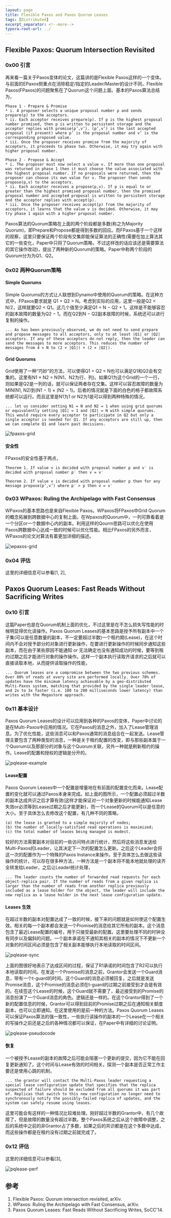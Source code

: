 ```yaml
---
layout: page
title: Flexible Paxos and Paxos Quorum Leases
tags: [Distributed]
excerpt_separator: <!--more-->
typora-root-url: ../
---
```


## Flexible Paxos: Quorum Intersection Revisited

### 0x00 引言

  再来看一篇关于Paxos变体的论文，这篇讲的是Flexible Paxos这样的一个变体。与前面的EPaxos侧重点在消除稳定/指定的Leader/Master的设计不同，Flexible Paxos(FPaxos)的问题聚焦在了Quorum这个问题上面。基本的Paxos算法总结为，

```
Phase 1 - Prepare & Promise
* i. A proposer selects a unique proposal number p and sends prepare(p) to the acceptors.
* ii. Each acceptor receives prepare(p). If p is the highest proposal number promised, then p is written to persistent storage and the acceptor replies with promise(p’,v’). (p’,v’) is the last accepted proposal (if present) where p’ is the proposal number and v’ is the corresponding proposed value.
* iii. Once the proposer receives promise from the majority of acceptors, it proceeds to phase two. Otherwise, it may try again with higher proposal number.

Phase 2 - Propose & Accept
* i. The proposer must now select a value v. If more than one proposal was returned in phase 1 then it must choose the value associated with the highest proposal number. If no proposals were returned, then the proposer can choose its own value for v. The proposer then sends propose(p,v) to the acceptors.
* ii. Each acceptor receives a propose(p,v). If p is equal to or greater than the highest promised proposal number, then the promised proposal number and accepted proposal is written to persistent storage and the acceptor replies with accept(p).
* iii. Once the proposer receives accept(p) from the majority of acceptors, it learns that the value v is decided. Otherwise, it may try phase 1 again with a higher proposal number.
```

 Paxos算法的Quorum策略在上面的两个阶段都是多数(称之为Majority Quorum)，即Prepare和Propose都是得到多数的回应。而FPaxos基于一个这样的观察，这里只要保证两个阶段有交集即能保证算法的正确性(需要在加上算法其它的一些变化，Paper中只将了Quorum策略，不过这样改的话应该还是需要算法的其它操作改动)，提出了两种新的Quorum的策略。Paper中称两个阶段的Quorum分为为Q1、Q2。

### 0x02 两种Quorum策略

#### Simple Quorums

  Simple Quorums的方式让人联想到Dynamo中使用的Quorum的策略。在这种方式中，FPaxos要求就是 Q1 + Q2 > N。考虑到实际的应用，这里一般是Q2 < N/2，这样就要Q2 < Q1。这几个值至少满足Q1 = N − Q2 + 1。这样是不能够容忍的副本故障的数量为Q2 − 1。而在Q2到N − Q2副本故障的时候，系统还可以进行复制的操作。

```
... As has been previously observed, we do not need to send prepare and propose messages to all acceptors, only to at least |Q1| or |Q2| acceptors. If any of these acceptors do not reply, then the leader can send the messages to more acceptors. This reduces the number of messages from 4 × N to (2 × |Q1|) + (2 × |Q2|). 
```

#### Grid Quorums

 Grid使用了一种“巧妙”的方法，可以使得Q1 + Q2 < N也可以满足Q1和Q2会有交集的。这里有N1 × N2 = N(N1、N2为行、列)。如果Q1为这个Grid的一个一行，则如果是Q2是一列的话，就可以保证两者存在交集。这样可以容忍故障的数量为MIN(N1, N2)到(N1 − 1) × (N2 − 1)。后者的情况就是下面的白色的格子都故障系统都可以运行。而且这里是N1为1 or N2为1是可以得到两种特殊的情况，

```
... let us consider setting N1 = N and N2 = 1 when using grid quorums or equivalently setting |Q1| = 1 and |Q2| = N with simple quorums. This would require every acceptor to participate in Q2 but only a single acceptor is needed for Q1. If any acceptors are still up, then we can complete Q1 and learn past decisions.
```

![fpaxos-grid](/assets/images/fpaxos-grid.png) 

#### 安全性

 FPaxos的安全性基于两点，

```
Theorem 1. If value v is decided with proposal number p and v′ is decided with proposal number p′ then v = v′

Theorem 2. If value v is decided with proposal number p then for any message propose(p’,v’) where p′ > p then v = v′
```

### 0x03  WPaxos: Ruling the Archipelago with Fast Consensus

  WPaxos的基本思路也是来自Flexible Paxos。WPaxos将FPaxos中Grid Quorum的概念拓展到跨数据中心的复制上面。在Wpaxos的Quorum中，一列可靠看着是一个分区or一个数据中心内的副本。利用这样的Qourm思路可以优化在使用Paxos跨数据中心达成一致的时候可以优化性能。相比FPaxos的另外而言，WPaxos的论文对算法有着更加详细的描述。

![wpaxos-grid](/assets/images/wpaxos-grid.png)

### 0x04 评估

  这里的详细信息可以参看[1, 2],

## Paxos Quorum Leases: Fast Reads Without Sacrificing Writes

### 0x10 引言

  这篇Paper也是在Quorum机制上面的优化，不过这里是在不怎么损失写性能的时候明显得优化读操作。Paxos Quorum Leases的基本思路是授予所有副本中一个子集(可以是任意数量的副本，不一定要超过半数)一个租约期(Lease)，在这个时间内不会对授予部分的对象进行更新操作，在要进行更新操作的时候同步通知这些副本，而在由于某些原因不能通知 or 无法确定也没有通知成功的时候，要等到租约过期之后才能进行对象的操作操作。这样一个副本执行读取齐请求的之后就可以直接读取本地，从而提供读取操作的性能，

```
... Quorum leases are a compromise between the two previous schemes. Over 80% of reads at every site are performed locally. Over 70% of updates have the minimum latency achievable by a geo-distributed Multi-Paxos system, matching that provided by the single leader lease, and 2x to 3x faster (i.e. 100 to 200 milliseconds lower latency) than writes with the Megastore approach.
```

### 0x11 基本设计

   Paxos Quorum Leases的设计可以应用到各种的Paxos的变体，Paper中讨论的是在Multi-Paxos中应用的情况。它在Paxos的消息之外，加入了Lease管理消息。为了优化性能，这些消息可以和Paxos通常的消息组合在一起发送。Lease管理主要包含了两种类型的消息，一种是关于租约配置的改变，即与那些副本属于一个Quorum以及那部分的对象与这个Quorum关联，另外一种就是刷新租约的操作。Lease的配置和授权的逻辑是分开的。

![pqlease-example](/assets/images/pqlease-example.png)

#### Lease配置

  Paxos Quorum Leases中一个配置是增量地在有前面的配置变化而来。Lease配置的变化就可以通过Paxos本身来完成。如上面的图所示，一个配置必须超过半数的副本达成共识之后才算有效(这样才能保证对一个对象更新的时候能通知Lease失效or必须等到Lease过期之后才能更新)，而一个Lease的Quorum可以是任意的大小。至于具体怎么去修改这个配置，有几种不同的策略，

```
(a) the lease is granted to a simple majority of nodes;
(b) the number of locally-satisfied read operations is maximized; 
(c) the total number of leases being managed is modest.
```

  较好的方法需要副本对目前的一些访问特点进行统计，然后将这些消息发送给Multi-Paxos的Leader，让其决定下一次的配置怎么更新。之后这个Leader会将这一次的配置作为一个特殊的Paxos Instance来操作。至于具体怎么去做这些读操作的统计，可以存在很多种方法，一种方法是一个副本将不能本地就处理的读齐全转发给Leader，之后让Leader统计处理，

```
... The leader counts the number of forwarded read requests for each object-replica pair. If the number of reads from a given replica is larger than the number of reads from another replica previously included as a lease holder for the object, the leader will include the new replica as a lease holder in the next lease configuration update.
```

#### Leases 生效

 在超过半数的副本对配置达成了一致的时候，接下来的问题就是如何使这个配置生效。相关的每一个副本都会发送一个Promise的消息给其它所有的副本。这个消息包含了最近Lease配置的编号，用于只接受最新的配置。这里要处理不同的时钟没有同步以及偏斜的问题。一个副本承诺在不通知其相关的副本的情况下不更新一个对象的时间区间必须是包含了相关副本能够执行本地读取的时间区间。

![pqlease-sync](/assets/images/pqlease-sync.png)

 上面的图很好地表示了达成区间的过程，保证了R1承诺的时间包含了R2可以执行本地读取的时间。在发送一个Promise的消息之前，Grantor会发送一个Guard消息，带有一个t-guard的时间。这个Guard的消息必须被回复。之后就是发送Promise消息，这个Promise的消息必须在t-guard的过期之前接受到才会是有效的。在续签这个Lease的时候，这个Guard就不需要了，最近接受到的Promise的消息扮演了一个Guard消息的角色。逻辑还是一样的。在这个Grantor得到了一个新的配置信息的时候，Grantor可以得到目前的Promise过期之后在通知相关额度副本，也可以立即通知。在这里使用的是前一种的方法。Paxos Quorum Leases可以保证Paxos算法的强一致性，一些执行读操作的副本的一个Lease在一个相关的写操作之前还是之后的各种情况都可以保证，在Paper中有详细的讨论证明。

![pqlease-pseudocode](/assets/images/pqlease-pseudocode.png)

#### 恢复

  一个被授予Lease的副本的故障之后可能会阻塞一个更新的提交，因为它不能在回复更新通知了。这个时间与Lease有效的时间相关。探测一个副本是否正常工作主要还是使用心跳的机制，

```
... the grantor will contact the Multi-Paxos leader requesting a special lease configuration update that specifies that the replica suspected of failure should be excluded from all quorums it was part of. Replicas that switch to this new configuration no longer need to synchronously notify the possibly-failed replica of updates, and the system can safely resume using leases.
```

 这里可能会有这样的一种情况比较难处理。刚好超过半数的Grantor中，有几个故障了，但是故障的数量没有超过半数。整个Paxos系统之后从这个故障中调整，之后的系统中之前的非Grantor占了多数，如果之后的共识都是在这个多数中达成，而这些操作都是在租约没有过期之前就完成了。

### 0x12 评估

 这里的详细信息可以参看[3],

![pqlease-perf](/assets/images/pqlease-perf.png)

## 参考

1. Flexible Paxos: Quorum intersection revisited, arXiv.
2. WPaxos: Ruling the Archipelago with Fast Consensus, arXiv.
3. Paxos Quorum Leases: Fast Reads Without Sacrificing Writes, SoCC'14.